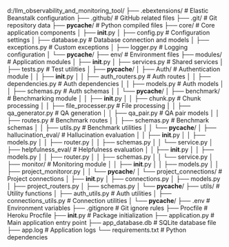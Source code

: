 d:/llm_observability_and_monitoring_tool/
├── .ebextensions/            # Elastic Beanstalk configuration
├── .github/                  # GitHub related files
├── .git/                     # Git repository data
├── __pycache__/              # Python compiled files
├── core/                     # Core application components
│   ├── __init__.py
│   ├── config.py             # Configuration settings
│   ├── database.py           # Database connection and models
│   ├── exceptions.py         # Custom exceptions
│   ├── logger.py             # Logging configuration
│   └── __pycache__/
├── env/                      # Environment files
├── modules/                  # Application modules
│   ├── __init__.py
│   ├── services.py           # Shared services
│   ├── tests.py              # Test utilities
│   ├── __pycache__/
│   ├── Auth/                 # Authentication module
│   │   ├── __init__.py
│   │   ├── auth_routers.py   # Auth routes
│   │   ├── dependencies.py   # Auth dependencies
│   │   ├── models.py         # Auth models
│   │   ├── schemas.py        # Auth schemas
│   │   └── __pycache__/
│   ├── benchmark/            # Benchmarking module
│   │   ├── __init__.py
│   │   ├── chunk.py          # Chunk processing
│   │   ├── file_processer.py # File processing
│   │   ├── qa_generator.py   # QA generation
│   │   ├── qa_pair.py        # QA pair models
│   │   ├── routes.py         # Benchmark routes
│   │   ├── schemas.py        # Benchmark schemas
│   │   ├── utils.py          # Benchmark utilities
│   │   └── __pycache__/
│   ├── hallucination_eval/   # Hallucination evaluation
│   │   ├── __init__.py
│   │   ├── models.py
│   │   ├── router.py
│   │   ├── schemas.py
│   │   └── service.py
│   ├── helpfulness_eval/     # Helpfulness evaluation
│   │   ├── __init__.py
│   │   ├── models.py
│   │   ├── router.py
│   │   ├── schemas.py
│   │   └── service.py
│   ├── monitor/              # Monitoring module
│   │   ├── __init__.py
│   │   ├── models.py
│   │   ├── project_monitoror.py
│   │   └── __pycache__/
│   └── project_connections/  # Project connections
│       ├── __init__.py
│       ├── connections.py
│       ├── models.py
│       ├── project_routers.py
│       ├── schemas.py
│       └── __pycache__/
├── utils/                    # Utility functions
│   ├── auth_utils.py         # Auth utilities
│   ├── connections_utils.py  # Connection utilities
│   └── __pycache__/
├── .env                      # Environment variables
├── .gitignore                # Git ignore rules
├── Procfile                  # Heroku Procfile
├── __init__.py               # Package initialization
├── application.py            # Main application entry point
├── app_database.db           # SQLite database file
├── app.log                   # Application logs
└── requirements.txt          # Python dependencies